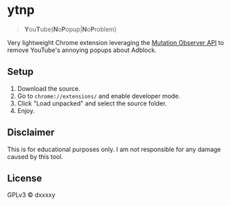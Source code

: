 # ytnp
> **Y**ou**T**ube(**N**o**P**opup|**N**o**P**roblem)

Very lightweight Chrome extension leveraging the [Mutation Observer API](https://developer.mozilla.org/en-US/docs/Web/API/MutationObserver) to remove YouTube's annoying popups about Adblock.

## Setup
1. Download the source.
2. Go to `chrome://extensions/` and enable developer mode.
3. Click "Load unpacked" and select the source folder.
4. Enjoy.

## Disclaimer
This is for educational purposes only. I am not responsible for any damage caused by this tool.

## License
GPLv3 © dxxxxy
